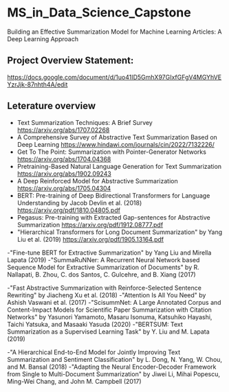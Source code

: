 # MS_in_Data_Science_Capstone
 Building an Effective Summarization Model for Machine Learning Articles: A Deep Learning Approach
## Project Overview Statement: 
https://docs.google.com/document/d/1uo41ID5GmhX97GIxfGFgV4MGYhVEYzrJjk-87nhth4A/edit
## Leterature overview 
- Text Summarization Techniques: A Brief Survey https://arxiv.org/abs/1707.02268
- A Comprehensive Survey of Abstractive Text Summarization Based on Deep Learning https://www.hindawi.com/journals/cin/2022/7132226/
- Get To The Point: Summarization with Pointer-Generator Networks https://arxiv.org/abs/1704.04368
- Pretraining-Based Natural Language Generation for Text Summarization https://arxiv.org/abs/1902.09243
- A Deep Reinforced Model for Abstractive Summarization https://arxiv.org/abs/1705.04304
- BERT: Pre-training of Deep Bidirectional Transformers for Language Understanding by Jacob Devlin et al. (2018) https://arxiv.org/pdf/1810.04805.pdf
- Pegasus: Pre-training with Extracted Gap-sentences for Abstractive Summarization https://arxiv.org/pdf/1912.08777.pdf
- "Hierarchical Transformers for Long Document Summarization" by Yang Liu et al. (2019) https://arxiv.org/pdf/1905.13164.pdf


-"Fine-tune BERT for Extractive Summarization" by Yang Liu and Mirella Lapata (2019)
-"SummaRuNNer: A Recurrent Neural Network based Sequence Model for Extractive Summarization of Documents" by R. Nallapati, B. Zhou, C. dos Santos, C. Gulcehre, and B. Xiang (2017)

-"Fast Abstractive Summarization with Reinforce-Selected Sentence Rewriting" by Jiacheng Xu et al. (2018)
-"Attention Is All You Need" by Ashish Vaswani et al. (2017)
-"ScisummNet: A Large Annotated Corpus and Content-Impact Models for Scientific Paper Summarization with Citation Networks" by Yasunori Yamamoto, Masaru Isonuma, Katsuhiko Hayashi, Taichi Yatsuka, and Masaaki Yasuda (2020)
-"BERTSUM: Text Summarization as a Supervised Learning Task" by Y. Liu and M. Lapata (2019)

-"A Hierarchical End-to-End Model for Jointly Improving Text Summarization and Sentiment Classification" by L. Dong, N. Yang, W. Chou, and M. Bansal (2018)
-"Adapting the Neural Encoder-Decoder Framework from Single to Multi-Document Summarization" by Jiwei Li, Mihai Popescu, Ming-Wei Chang, and John M. Campbell (2017)











